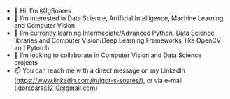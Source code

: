- 👋 Hi, I’m @IgSoares
- 👀 I’m interested in Data Science, Artificial Intelligence, Machine Learning and Computer Vision
- 🌱 I’m currently learning Intermediate/Advanced Python, Data Science libraries and Computer Vision/Deep Learning Frameworks, like OpenCV and Pytorch
- 💞️ I’m looking to collaborate in Computer Vision and Data Science projects
- 📫 You can reach me with a direct message on my LinkedIn (https://www.linkedin.com/in/igor-s-soares/), or via e-mail (igorsoares1210@gmail.com) 

<!---
IgSoares/IgSoares is a ✨ special ✨ repository because its `README.md` (this file) appears on your GitHub profile.
You can click the Preview link to take a look at your changes.
--->
